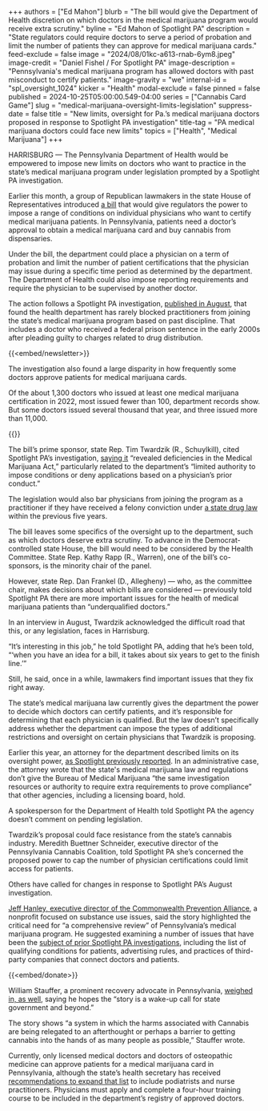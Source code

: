 +++
authors = ["Ed Mahon"]
blurb = "The bill would give the Department of Health discretion on which doctors in the medical marijuana program would receive extra scrutiny."
byline = "Ed Mahon of Spotlight PA"
description = "State regulators could require doctors to serve a period of probation and limit the number of patients they can approve for medical marijuana cards."
feed-exclude = false
image = "2024/08/01kc-a613-rnab-6ym8.jpeg"
image-credit = "Daniel Fishel / For Spotlight PA"
image-description = "Pennsylvania's medical marijuana program has allowed doctors with past misconduct to certify patients."
image-gravity = "we"
internal-id = "spl_oversight_1024"
kicker = "Health"
modal-exclude = false
pinned = false
published = 2024-10-25T05:00:00.549-04:00
series = ["Cannabis Card Game"]
slug = "medical-marijuana-oversight-limits-legislation"
suppress-date = false
title = "New limits, oversight for Pa.’s medical marijuana doctors proposed in response to Spotlight PA investigation"
title-tag = "PA medical marijuana doctors could face new limits"
topics = ["Health", "Medical Marijuana"]
+++

HARRISBURG — The Pennsylvania Department of Health would be empowered to impose new limits on doctors who want to practice in the state’s medical marijuana program under legislation prompted by a Spotlight PA investigation.

Earlier this month, a group of Republican lawmakers in the state House of Representatives introduced <a href="https://web.archive.org/20241109223828/https://www.legis.state.pa.us/cfdocs/billinfo/billinfo.cfm?syear=2023&amp;sind=0&amp;body=H&amp;type=B&amp;bn=2611">a bill</a> that would give regulators the power to impose a range of conditions on individual physicians who want to certify medical marijuana patients. In Pennsylvania, patients need a doctor’s approval to obtain a medical marijuana card and buy cannabis from dispensaries.

Under the bill, the department could place a physician on a term of probation and limit the number of patient certifications that the physician may issue during a specific time period as determined by the department. The Department of Health could also impose reporting requirements and require the physician to be supervised by another doctor.

The action follows a Spotlight PA investigation, <a href="https://www.spotlightpa.org/news/2024/08/medical-marijuana-card-doctor-misconduct/">published in August</a>, that found the health department has rarely blocked practitioners from joining the state’s medical marijuana program based on past discipline. That includes a doctor who received a federal prison sentence in the early 2000s after pleading guilty to charges related to drug distribution.

{{<embed/newsletter>}}

The investigation also found a large disparity in how frequently some doctors approve patients for medical marijuana cards.

Of the about 1,300 doctors who issued at least one medical marijuana certification in 2022, most issued fewer than 100, department records show. But some doctors issued several thousand that year, and three issued more than 11,000.

{{<datawrapper src="https://web.archive.org/20240826200311/https://datawrapper.dwcdn.net/37UdJ/1/" height="543" >}}

The bill’s prime sponsor, state Rep. Tim Twardzik (R., Schuylkill), cited Spotlight PA’s investigation, <a href="https://web.archive.org/20241027113831/https://links.pahousenews.com/q/ZPKcKCqCW1mECCv63jRCHlctDc-MmCgOiBrjBoocwqqthYoQQlCG5vPeP">saying it</a> “revealed deficiencies in the Medical Marijuana Act,” particularly related to the department’s “limited authority to impose conditions or deny applications based on a physician’s prior conduct.”

The legislation would also bar physicians from joining the program as a practitioner if they have received a felony conviction under <a href="https://web.archive.org/20201111213125/https://www.legis.state.pa.us/WU01/LI/LI/US/HTM/1972/0/0064..HTM">a state drug law</a> within the previous five years.

The bill leaves some specifics of the oversight up to the department, such as which doctors deserve extra scrutiny. To advance in the Democrat-controlled state House, the bill would need to be considered by the Health Committee. State Rep. Kathy Rapp (R., Warren), one of the bill’s co-sponsors, is the minority chair of the panel.

However, state Rep. Dan Frankel (D., Allegheny) — who, as the committee chair, makes decisions about which bills are considered — previously told Spotlight PA there are more important issues for the health of medical marijuana patients than “underqualified doctors.”

In an interview in August, Twardzik acknowledged the difficult road that this, or any legislation, faces in Harrisburg.

“It’s interesting in this job,” he told Spotlight PA, adding that he’s been told, “‘when you have an idea for a bill, it takes about six years to get to the finish line.’”

Still, he said, once in a while, lawmakers find important issues that they fix right away.

The state’s medical marijuana law currently gives the department the power to decide which doctors can certify patients, and it’s responsible for determining that each physician is qualified. But the law doesn’t specifically address whether the department can impose the types of additional restrictions and oversight on certain physicians that Twardzik is proposing.

Earlier this year, an attorney for the department described limits on its oversight power, <a href="https://www.spotlightpa.org/news/2024/08/medical-marijuana-card-doctor-misconduct/">as Spotlight previously reported</a>. In an administrative case, the attorney wrote that the state&#39;s medical marijuana law and regulations don’t give the Bureau of Medical Marijuana “the same investigation resources or authority to require extra requirements to prove compliance” that other agencies, including a licensing board, hold.

A spokesperson for the Department of Health told Spotlight PA the agency doesn’t comment on pending legislation.

Twardzik’s proposal could face resistance from the state’s cannabis industry. Meredith Buettner Schneider, executive director of the Pennsylvania Cannabis Coalition, told Spotlight PA she’s concerned the proposed power to cap the number of physician certifications could limit access for patients.

Others have called for changes in response to Spotlight PA’s August investigation.

<a href="https://web.archive.org/20241027225213/https://www.linkedin.com/posts/jeff-hanley-009b07131_earlier-this-week-spotlight-pa-published-ugcPost-7235333158743789568-czO4?utm_source=share&amp;utm_medium=member_desktop">Jeff Hanley, executive director of the Commonwealth Prevention Alliance</a>, a nonprofit focused on substance use issues, said the story highlighted the critical need for “a comprehensive review” of Pennsylvania’s medical marijuana program. He suggested examining a number of issues that have been the <a href="https://www.spotlightpa.org/series/unproven-unsafe/">subject of prior Spotlight PA investigations</a>, including the list of qualifying conditions for patients, advertising rules, and practices of third-party companies that connect doctors and patients.

{{<embed/donate>}}

William Stauffer, a prominent recovery advocate in Pennsylvania, <a href="https://web.archive.org/20240830113814/https://recoveryreview.blog/2024/08/30/bias-against-recovery-in-pa-cannabis-certification-program/">weighed in, as well</a>, saying he hopes the “story is a wake-up call for state government and beyond.”

The story shows “a system in which the harms associated with Cannabis are being relegated to an afterthought or perhaps a barrier to getting cannabis into the hands of as many people as possible,” Stauffer wrote.

Currently, only licensed medical doctors and doctors of osteopathic medicine can approve patients for a medical marijuana card in Pennsylvania, although the state’s health secretary has received <a href="https://www.spotlightpa.org/news/2024/10/medical-marijuana-nurse-practitioner-podiatrist/">recommendations to expand that list</a> to include podiatrists and nurse practitioners. Physicians must apply and complete a four-hour training course to be included in the department’s registry of approved doctors.
